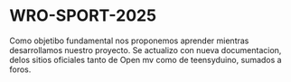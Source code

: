 # WRO-SPORT-2025
Como objetibo fundamental nos proponemos aprender  mientras desarrollamos nuestro proyecto.
Se actualizo con nueva documentacion, delos sitios oficiales tanto de Open mv como de teensyduino, sumados a foros.

